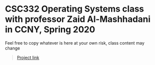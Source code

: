 # CSC332 Operating Systems class with professor Zaid Al-Mashhadani in CCNY, Spring 2020
Feel free to copy whatever is here at your own risk, class content may change 

> [Project link](https://github.com/Chuezhang2278/Project_TeamC) 
